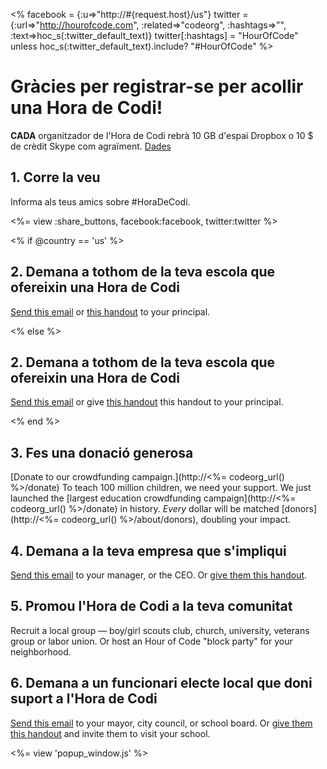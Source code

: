 <% facebook = {:u=>"http://#{request.host}/us"}
                      twitter = {:url=>"http://hourofcode.com", :related=>"codeorg", :hashtags=>"", :text=>hoc_s(:twitter_default_text)}
                      twitter[:hashtags] = "HourOfCode" unless hoc_s(:twitter_default_text).include? "#HourOfCode" %>



# Gràcies per registrar-se per acollir una Hora de Codi!

**CADA** organitzador de l'Hora de Codi rebrà 10 GB d'espai Dropbox o 10 $ de crèdit Skype com agraïment. [ Dades](<%= hoc_uri('/prizes') %>)

## 1. Corre la veu

Informa als teus amics sobre #HoraDeCodi.

<%= view :share_buttons, facebook:facebook, twitter:twitter %>

<% if @country == 'us' %>

## 2. Demana a tothom de la teva escola que ofereixin una Hora de Codi

[Send this email](<%= hoc_uri('/resources#email') %>) or [this handout](/resources/hoc-one-pager.pdf) to your principal.

<% else %>

## 2. Demana a tothom de la teva escola que ofereixin una Hora de Codi

[Send this email](<%= hoc_uri('/resources#email') %>) or give [this handout](/resources/hoc-one-pager.pdf) this handout</a> to your principal.

<% end %>

## 3. Fes una donació generosa

[Donate to our crowdfunding campaign.](http://<%= codeorg_url() %>/donate) To teach 100 million children, we need your support. We just launched the [largest education crowdfunding campaign](http://<%= codeorg_url() %>/donate) in history. *Every* dollar will be matched [donors](http://<%= codeorg_url() %>/about/donors), doubling your impact.

## 4. Demana a la teva empresa que s'impliqui

[Send this email](<%= hoc_uri('/resources#email') %>) to your manager, or the CEO. Or [give them this handout](http://hourofcode.com/resources/hoc-one-pager.pdf).

## 5. Promou l'Hora de Codi a la teva comunitat

Recruit a local group — boy/girl scouts club, church, university, veterans group or labor union. Or host an Hour of Code "block party" for your neighborhood.

## 6. Demana a un funcionari electe local que doni suport a l'Hora de Codi

[Send this email](<%= hoc_uri('/resources#politicians') %>) to your mayor, city council, or school board. Or [give them this handout](http://hourofcode.com/resources/hoc-one-pager.pdf) and invite them to visit your school.

<%= view 'popup_window.js' %>